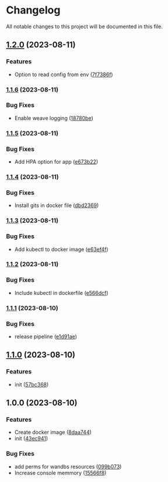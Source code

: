 # Changelog

All notable changes to this project will be documented in this file.

## [1.2.0](https://github.com/wandb/cdk8s/compare/v1.1.6...v1.2.0) (2023-08-11)


### Features

* Option to read config from env ([7f7386f](https://github.com/wandb/cdk8s/commit/7f7386f76daa406183ecdb19c7d558d568191788))

### [1.1.6](https://github.com/wandb/cdk8s/compare/v1.1.5...v1.1.6) (2023-08-11)


### Bug Fixes

* Enable weave logging ([18780be](https://github.com/wandb/cdk8s/commit/18780be206888828fd8f2ba2f59ad5e1506e2edc))

### [1.1.5](https://github.com/wandb/cdk8s/compare/v1.1.4...v1.1.5) (2023-08-11)


### Bug Fixes

* Add HPA option for app ([e673b22](https://github.com/wandb/cdk8s/commit/e673b227770bbdb2ca6d011e1381168adb09373c))

### [1.1.4](https://github.com/wandb/cdk8s/compare/v1.1.3...v1.1.4) (2023-08-11)


### Bug Fixes

* Install gits in docker file ([dbd2369](https://github.com/wandb/cdk8s/commit/dbd23694c71052602793035eba2234c1e5062079))

### [1.1.3](https://github.com/wandb/cdk8s/compare/v1.1.2...v1.1.3) (2023-08-11)


### Bug Fixes

* Add kubectl to docker image ([e63ef4f](https://github.com/wandb/cdk8s/commit/e63ef4fdcd8de2f9bf7a240d87f9cad3c6a48f64))

### [1.1.2](https://github.com/wandb/cdk8s/compare/v1.1.1...v1.1.2) (2023-08-11)


### Bug Fixes

* Include kubectl in dockerfile ([e566dcf](https://github.com/wandb/cdk8s/commit/e566dcfb4223c57fbe892d9913efb90f5dd9206f))

### [1.1.1](https://github.com/wandb/cdk8s/compare/v1.1.0...v1.1.1) (2023-08-10)


### Bug Fixes

* release pipeline ([e1d91ae](https://github.com/wandb/cdk8s/commit/e1d91ae7be65f3c90a1e239334d9c91081c8de18))

## [1.1.0](https://github.com/wandb/cdk8s/compare/v1.0.0...v1.1.0) (2023-08-10)


### Features

* init ([57bc368](https://github.com/wandb/cdk8s/commit/57bc368ee65c61d2689ca848d2b03b024e271df5))

## 1.0.0 (2023-08-10)


### Features

* Create docker image ([8daa744](https://github.com/wandb/cdk8s/commit/8daa744941561fa226fbd38911c0b52bc03e6824))
* init ([43ec941](https://github.com/wandb/cdk8s/commit/43ec9411c0abdf7c3e4000059f26da32f685b95c))


### Bug Fixes

* add perms for wandbs resources ([099b073](https://github.com/wandb/cdk8s/commit/099b073d27aa93306e5205b62dbbc5f09cf52938))
* Increase console memmory ([15566f8](https://github.com/wandb/cdk8s/commit/15566f8bf2648ed15dd0bb8b45c38e16a0fe4237))

